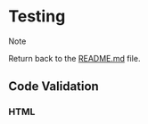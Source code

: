 # Testing

> [!NOTE]  
> Return back to the [README.md](README.md) file.

## Code Validation

### HTML

